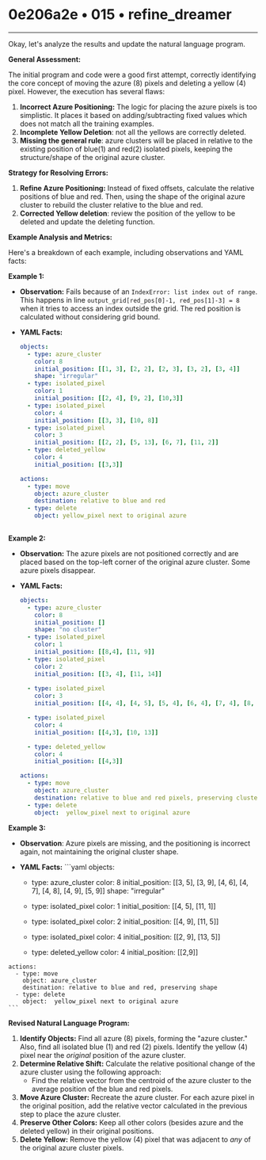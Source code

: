 # 0e206a2e • 015 • refine_dreamer

---
Okay, let's analyze the results and update the natural language program.

**General Assessment:**

The initial program and code were a good first attempt, correctly identifying the core concept of moving the azure (8) pixels and deleting a yellow (4) pixel. However, the execution has several flaws:

1.  **Incorrect Azure Positioning:** The logic for placing the azure pixels is too simplistic. It places it based on adding/subtracting fixed values which does not match all the training examples.
2.  **Incomplete Yellow Deletion**: not all the yellows are correctly deleted.
3. **Missing the general rule**: azure clusters will be placed in relative to the existing position of blue(1) and red(2) isolated pixels, keeping the structure/shape of the original azure cluster.

**Strategy for Resolving Errors:**

1.  **Refine Azure Positioning:** Instead of fixed offsets, calculate the relative positions of blue and red. Then, using the shape of the original azure cluster to rebuild the cluster relative to the blue and red.
2. **Corrected Yellow deletion**: review the position of the yellow to be deleted and update the deleting function.

**Example Analysis and Metrics:**

Here's a breakdown of each example, including observations and YAML facts:

**Example 1:**

*   **Observation:** Fails because of an `IndexError: list index out of range`. This happens in line `output_grid[red_pos[0]-1, red_pos[1]-3] = 8` when it tries to access an index outside the grid. The red position is calculated without considering grid bound.

*   **YAML Facts:**

    ```yaml
    objects:
      - type: azure_cluster
        color: 8
        initial_position: [[1, 3], [2, 2], [2, 3], [3, 2], [3, 4]]
        shape: "irregular"
      - type: isolated_pixel
        color: 1
        initial_position: [[2, 4], [9, 2], [10,3]]
      - type: isolated_pixel
        color: 4
        initial_position: [[3, 3], [10, 8]]
      - type: isolated_pixel
        color: 3
        initial_position: [[2, 2], [5, 13], [6, 7], [11, 2]]
      - type: deleted_yellow
        color: 4
        initial_position: [[3,3]]

    actions:
      - type: move
        object: azure_cluster
        destination: relative to blue and red
      - type: delete
        object: yellow_pixel next to original azure
        
    ```

**Example 2:**

*   **Observation:** The azure pixels are not positioned correctly and are placed based on the top-left corner of the original azure cluster. Some azure pixels disappear.

*   **YAML Facts:**

    ```yaml
    objects:
      - type: azure_cluster
        color: 8
        initial_position: []
        shape: "no cluster"
      - type: isolated_pixel
        color: 1
        initial_position: [[8,4], [11, 9]]
      - type: isolated_pixel
        color: 2
        initial_position: [[3, 4], [11, 14]]
        
      - type: isolated_pixel
        color: 3
        initial_position: [[4, 4], [4, 5], [5, 4], [6, 4], [7, 4], [8, 3], [8, 5]]

      - type: isolated_pixel
        color: 4
        initial_position: [[4,3], [10, 13]]

      - type: deleted_yellow
        color: 4
        initial_position: [[4,3]]

    actions:
      - type: move
        object: azure_cluster
        destination: relative to blue and red pixels, preserving cluster
      - type: delete
        object:  yellow_pixel next to original azure
    ```

**Example 3:**

*   **Observation**: Azure pixels are missing, and the positioning is incorrect again, not maintaining the original cluster shape.

*    **YAML Facts:**
    ```yaml
     objects:
      - type: azure_cluster
        color: 8
        initial_position:  [[3, 5], [3, 9], [4, 6], [4, 7], [4, 8], [4, 9], [5, 9]]
        shape: "irregular"
      - type: isolated_pixel
        color: 1
        initial_position: [[4, 5], [11, 1]]
      - type: isolated_pixel
        color: 2
        initial_position: [[4, 9], [11, 5]]
        
      - type: isolated_pixel
        color: 4
        initial_position: [[2, 9], [13, 5]]

      - type: deleted_yellow
        color: 4
        initial_position: [[2,9]]

    actions:
      - type: move
        object: azure_cluster
        destination: relative to blue and red, preserving shape
      - type: delete
        object:  yellow_pixel next to original azure
    ```

**Revised Natural Language Program:**

1.  **Identify Objects:** Find all azure (8) pixels, forming the "azure cluster."  Also, find all isolated blue (1) and red (2) pixels. Identify the yellow (4) pixel near the *original* position of the azure cluster.
2. **Determine Relative Shift:** Calculate the relative positional change of the azure cluster using the following approach:
    *  Find the relative vector from the centroid of the azure cluster to the average position of the blue and red pixels.
3.  **Move Azure Cluster:** Recreate the azure cluster. For each azure pixel in the original position, add the relative vector calculated in the previous step to place the azure cluster.
4.  **Preserve Other Colors:** Keep all other colors (besides azure and the deleted yellow) in their original positions.
5.  **Delete Yellow:** Remove the yellow (4) pixel that was adjacent to *any* of the original azure cluster pixels.


